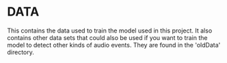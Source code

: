 # DATA
This contains the data used to train the model used in this project. It also contains other data sets that could also be used if you want to train the model to detect other kinds of audio events. They are found in the 'oldData' directory.